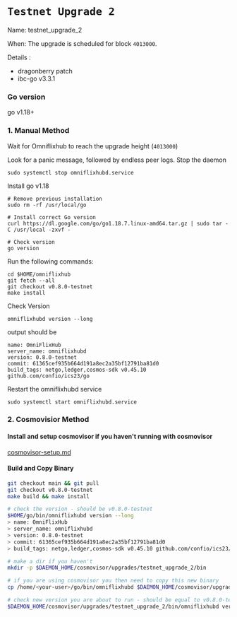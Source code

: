 # `Testnet Upgrade 2`

Name: testnet_upgrade_2

When: The upgrade is scheduled for block `4013000`.

Details : 
 - dragonberry patch
 - ibc-go v3.3.1

### Go version

go v1.18+

### 1. Manual Method
Wait for Omniflixhub to reach the upgrade height (`4013000`)

Look for a panic message, followed by endless peer logs. Stop the daemon
```
sudo systemctl stop omniflixhubd.service
```

Install go v1.18
```
# Remove previous installation
sudo rm -rf /usr/local/go

# Install correct Go version
curl https://dl.google.com/go/go1.18.7.linux-amd64.tar.gz | sudo tar -C /usr/local -zxvf -

# Check version
go version
```

Run the following commands:

```
cd $HOME/omniflixhub
git fetch --all
git checkout v0.8.0-testnet
make install
```
Check Version
```
omniflixhubd version --long
```
output should be
```
name: OmniFlixHub
server_name: omniflixhubd
version: 0.8.0-testnet
commit: 61365cef935b664d191a8ec2a35bf12791ba81d0
build_tags: netgo,ledger,cosmos-sdk v0.45.10 github.com/confio/ics23/go
```
Restart the omniflixhubd service

```
sudo systemctl start omniflixhubd.service
```

### 2. Cosmovisior Method
#### Install and setup cosmovisor if you haven't running with cosmovisor

  [cosmovisor-setup.md](https://github.com/OmniFlix/docs/blob/main/guides/mainnet/omniflixhub-1/cosmovisor-setup.md)
   

#### Build and Copy Binary

```bash
git checkout main && git pull
git checkout v0.8.0-testnet
make build && make install

# check the version - should be v0.8.0-testnet
$HOME/go/bin/omniflixhubd version --long
> name: OmniFlixHub
> server_name: omniflixhubd
> version: 0.8.0-testnet
> commit: 61365cef935b664d191a8ec2a35bf12791ba81d0
> build_tags: netgo,ledger,cosmos-sdk v0.45.10 github.com/confio/ics23/go

# make a dir if you haven't
mkdir -p $DAEMON_HOME/cosmovisor/upgrades/testnet_upgrade_2/bin

# if you are using cosmovisor you then need to copy this new binary
cp /home/<your-user>/go/bin/omniflixhubd $DAEMON_HOME/cosmovisor/upgrades/testnet_upgrade_2/bin

# check new version you are about to run - should be equal to v0.8.0-testnet
$DAEMON_HOME/cosmovisor/upgrades/testnet_upgrade_2/bin/omniflixhubd version

```

